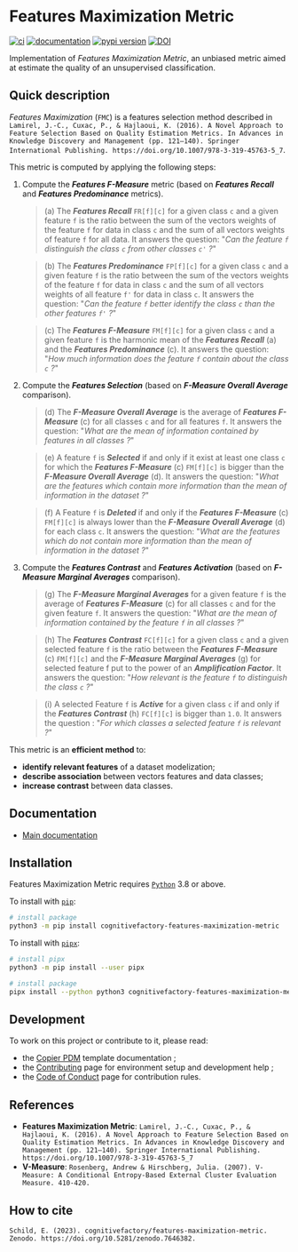 # Features Maximization Metric

[![ci](https://github.com/cognitivefactory/features-maximization-metric/workflows/ci/badge.svg)](https://github.com/cognitivefactory/features-maximization-metric/actions?query=workflow%3Aci)
[![documentation](https://img.shields.io/badge/docs-mkdocs%20material-blue.svg?style=flat)](https://cognitivefactory.github.io/features-maximization-metric/)
[![pypi version](https://img.shields.io/pypi/v/cognitivefactory-features-maximization-metric.svg)](https://pypi.org/project/cognitivefactory-features-maximization-metric/)
[![DOI](https://zenodo.org/badge/DOI/10.5281/zenodo.7646382.svg)](https://doi.org/10.5281/zenodo.7646382)

Implementation of _Features Maximization Metric_, an unbiased metric aimed at estimate the quality of an unsupervised classification.


## <a name="Description"></a> Quick description

_Features Maximization_ (`FMC`) is a features selection method described in `Lamirel, J.-C., Cuxac, P., & Hajlaoui, K. (2016). A Novel Approach to Feature Selection Based on Quality Estimation Metrics. In Advances in Knowledge Discovery and Management (pp. 121–140). Springer International Publishing. https://doi.org/10.1007/978-3-319-45763-5_7`.

This metric is computed by applying the following steps:

1. Compute the ***Features F-Measure*** metric (based on ***Features Recall*** and ***Features Predominance*** metrics).

    > (a) The ***Features Recall*** `FR[f][c]` for a given class `c` and a given feature `f` is the ratio between
    > the sum of the vectors weights of the feature `f` for data in class `c`
    > and the sum of all vectors weights of feature `f` for all data.
    > It answers the question: "_Can the feature `f` distinguish the class `c` from other classes `c'` ?_"

    > (b) The ***Features Predominance*** `FP[f][c]` for a given class `c` and a given feature `f` is the ratio between
    > the sum of the vectors weights of the feature `f` for data in class `c`
    > and the sum of all vectors weights of all feature `f'` for data in class `c`.
    > It answers the question: "_Can the feature `f` better identify the class `c` than the other features `f'` ?_"

    > (c) The ***Features F-Measure*** `FM[f][c]` for a given class `c` and a given feature `f` is
    > the harmonic mean of the ***Features Recall*** (a) and the ***Features Predominance*** (c).
    > It answers the question: "_How much information does the feature `f` contain about the class `c` ?_"

2. Compute the ***Features Selection*** (based on ***F-Measure Overall Average*** comparison).

    > (d) The ***F-Measure Overall Average*** is the average of ***Features F-Measure*** (c) for all classes `c` and for all features `f`.
    > It answers the question: "_What are the mean of information contained by features in all classes ?_"

    > (e) A feature `f` is ***Selected*** if and only if it exist at least one class `c` for which the ***Features F-Measure*** (c) `FM[f][c]` is bigger than the ***F-Measure Overall Average*** (d).
    > It answers the question: "_What are the features which contain more information than the mean of information in the dataset ?_"

    > (f) A Feature `f` is ***Deleted*** if and only if the ***Features F-Measure*** (c) `FM[f][c]` is always lower than the ***F-Measure Overall Average*** (d) for each class `c`.
    > It answers the question: "_What are the features which do not contain more information than the mean of information in the dataset ?_"

3. Compute the ***Features Contrast*** and ***Features Activation*** (based on ***F-Measure Marginal Averages*** comparison).

    > (g) The ***F-Measure Marginal Averages*** for a given feature `f` is the average of ***Features F-Measure*** (c) for all classes `c` and for the given feature `f`.
    > It answers the question: "_What are the mean of information contained by the feature `f` in all classes ?_"

    > (h) The ***Features Contrast*** `FC[f][c]` for a given class `c` and a given selected feature `f` is the ratio between
    > the ***Features F-Measure*** (c) `FM[f][c]`
    > and the ***F-Measure Marginal Averages*** (g) for selected feature f
    > put to the power of an ***Amplification Factor***.
    > It answers the question: "_How relevant is the feature `f` to distinguish the class `c` ?_"

    > (i) A selected Feature `f` is ***Active*** for a given class `c` if and only if the ***Features Contrast*** (h) `FC[f][c]` is bigger than `1.0`.
    > It answers the question : "_For which classes a selected feature `f` is relevant ?_"

This metric is an **efficient method** to:

- **identify relevant features** of a dataset modelization;
- **describe association** between vectors features and data classes;
- **increase contrast** between data classes.


## <a name="Documentation"></a> Documentation

- [Main documentation](https://cognitivefactory.github.io/features-maximization-metric/)


## <a name="Installation"></a> Installation

Features Maximization Metric requires [`Python`](https://www.python.org/) 3.8 or above.

To install with [`pip`](https://github.com/pypa/pip):

```bash
# install package
python3 -m pip install cognitivefactory-features-maximization-metric
```

To install with [`pipx`](https://github.com/pypa/pipx):

```bash
# install pipx
python3 -m pip install --user pipx

# install package
pipx install --python python3 cognitivefactory-features-maximization-metric
```


## <a name="Development"></a> Development

To work on this project or contribute to it, please read:

- the [Copier PDM](https://pawamoy.github.io/copier-pdm/) template documentation ;
- the [Contributing](https://cognitivefactory.github.io/features-maximization-metric/contributing/) page for environment setup and development help ;
- the [Code of Conduct](https://cognitivefactory.github.io/features-maximization-metric/code_of_conduct/) page for contribution rules.


## <a name="References"></a> References

- **Features Maximization Metric**: `Lamirel, J.-C., Cuxac, P., & Hajlaoui, K. (2016). A Novel Approach to Feature Selection Based on Quality Estimation Metrics. In Advances in Knowledge Discovery and Management (pp. 121–140). Springer International Publishing. https://doi.org/10.1007/978-3-319-45763-5_7`
- **V-Measure**: `Rosenberg, Andrew & Hirschberg, Julia. (2007). V-Measure: A Conditional Entropy-Based External Cluster Evaluation Measure. 410-420.`


## <a name="How to cite"></a> How to cite	

`Schild, E. (2023). cognitivefactory/features-maximization-metric. Zenodo. https://doi.org/10.5281/zenodo.7646382.`